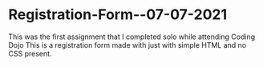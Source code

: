 # Registration-Form--07-07-2021
This was the first assignment that I completed solo while attending Coding Dojo
This is a registration form made with just with simple HTML and no CSS present. 
